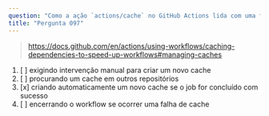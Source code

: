```yaml
---
question: "Como a ação `actions/cache` no GitHub Actions lida com uma falha de cache?"
title: "Pergunta 097"
---
```


> https://docs.github.com/en/actions/using-workflows/caching-dependencies-to-speed-up-workflows#managing-caches
1. [ ] exigindo intervenção manual para criar um novo cache
1. [ ] procurando um cache em outros repositórios
1. [x] criando automaticamente um novo cache se o job for concluído com sucesso
1. [ ] encerrando o workflow se ocorrer uma falha de cache
